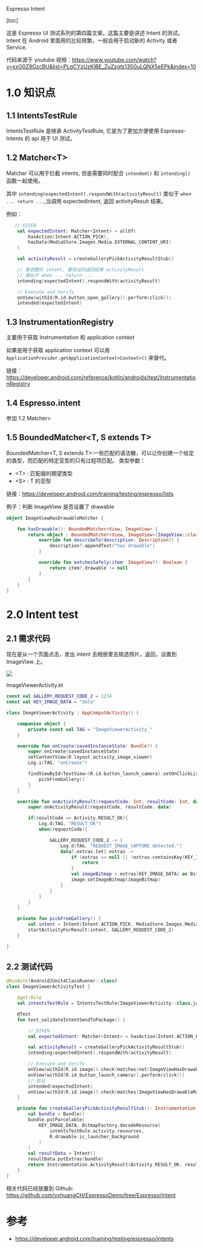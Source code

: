 
Espresso Intent

[toc]

这是 Espresso UI 测试系列的第四篇文章。这篇主要是讲述 Intent 的测试。
Intent  在 Android 里面用的比较频繁，一般会用于启动新的 Activity 或者 Service.

代码来源于 youtube 视频：https://www.youtube.com/watch?v=xxO0Z9GzcBU&list=PLgCYzUzKIBE_ZuZzgts135GuLQNX5eEPk&index=10

# 1.0 知识点
## 1.1 IntentsTestRule
IntentsTestRule 是继承 ActivityTestRule, 它是为了更加方便使用 Espresso-Intents 的 api 用于 UI 测试。

## 1.2 Matcher\<T>

Matcher 可以用于拦截 intents, 但是需要同时配合 `intended()` 和 `intending()` 函数一起使用。

其中 `intending(expectedIntent).respondWith(activityResult)` 类似于 `when ... return ...`,当调用 expectedIntent, 返回 activityResult 结果。

例如：

```kotlin
   // GIVEN
    val expectedIntent: Matcher<Intent> = allOf(
        hasAction(Intent.ACTION_PICK),
        hasData(MediaStore.Images.Media.EXTERNAL_CONTENT_URI)
    )

    val activityResult = createGalleryPickActivityResultStub()

    // 要调整的 intent, 要验证的返回结果 activityResult
    // 类似于 when ... return ...
    intending(expectedIntent).respondWith(activityResult)

    // Execute and Verify
    onView(withId(R.id.button_open_gallery)).perform(click())
    intended(expectedIntent)
```


## 1.3 InstrumentationRegistry
主要用于获取 Instrumentation 和 application context 

如果是用于获取 application context 可以用 `ApplicationProvider.getApplicationContext<Context>()`  来替代。


链接：https://developer.android.com/reference/kotlin/androidx/test/InstrumentationRegistry

## 1.4 Espresso.intent
参加 1.2 Matcher>

## 1.5 BoundedMatcher\<T, S extends T>

BoundedMatcher<T, S extends T>:一些匹配的语法糖，可以让你创建一个给定的类型，而匹配的特定亚型的只有过程项匹配。
 类型参数：
 
 - \<T> : 匹配器的期望类型
 - \<S> : T 的亚型

链接：https://developer.android.com/training/testing/espresso/lists

例子：判断 ImageView 是否设置了 drawable

```kotlin
object ImageViewHasDrawableMatcher {

    fun hasDrawable(): BoundedMatcher<View, ImageView> {
        return object : BoundedMatcher<View, ImageView>(ImageView::class.java) {
            override fun describeTo(description: Description?) {
                description?.appendText("has drawable")
            }

            override fun matchesSafely(item: ImageView?): Boolean {
                return item?.drawable != null
            }
        }
    }
}

```

# 2.0 Intent test

## 2.1 需求代码
现在是从一个页面点击，发出 intent 去相册里去挑选照片，返回，设置到 ImageView 上。

<img src="imag/espresso-intent-1.png"/>


ImageViewerActivity.kt

```kotlin
const val GALLERY_REQUEST_CODE_2 = 1234
const val KEY_IMAGE_DATA = "data"

class ImageViewerActivity : AppCompatActivity() {

    companion object {
        private const val TAG = "ImageViewerActivity_"
    }

    override fun onCreate(savedInstanceState: Bundle?) {
        super.onCreate(savedInstanceState)
        setContentView(R.layout.activity_image_viewer)
        Log.i(TAG, "onCreate")

        findViewById<TextView>(R.id.button_launch_camera).setOnClickListener {
            pickFromGallery()
        }
    }

    override fun onActivityResult(requestCode: Int, resultCode: Int, data: Intent?) {
        super.onActivityResult(requestCode, resultCode, data)

        if(resultCode == Activity.RESULT_OK){
            Log.d(TAG, "RESULT_OK")
            when(requestCode){

                GALLERY_REQUEST_CODE_2 -> {
                    Log.d(TAG, "REQUEST_IMAGE_CAPTURE detected.")
                    data?.extras.let{ extras ->
                        if (extras == null || !extras.containsKey(KEY_IMAGE_DATA)) {
                            return
                        }
                        val imageBitmap = extras[KEY_IMAGE_DATA] as Bitmap?
                        image.setImageBitmap(imageBitmap)
                    }
                }
            }
        }
    }

    private fun pickFromGallery() {
        val intent = Intent(Intent.ACTION_PICK, MediaStore.Images.Media.EXTERNAL_CONTENT_URI)
        startActivityForResult(intent, GALLERY_REQUEST_CODE_2)
    }

}

```


## 2.2 测试代码

```kotlin
@RunWith(AndroidJUnit4ClassRunner::class)
class ImageViewerActivityTest {

    @get:Rule
    val intentsTestRule = IntentsTestRule(ImageViewerActivity::class.java)

    @Test
    fun test_validateIntentSendToPackage() {

        // GIVEN
        val expectedIntent: Matcher<Intent> = hasAction(Intent.ACTION_PICK)

        val activityResult = createGalleryPickActivityResultStub()
        intending(expectedIntent).respondWith(activityResult)

        // Execute and Verify
        onView(withId(R.id.image)).check(matches(not(ImageViewHasDrawableMatcher.hasDrawable())))
        onView(withId(R.id.button_launch_camera)).perform(click())
        // 验证
        intended(expectedIntent)
        onView(withId(R.id.image)).check(matches(ImageViewHasDrawableMatcher.hasDrawable()))
    }

    private fun createGalleryPickActivityResultStub(): Instrumentation.ActivityResult {
        val bundle = Bundle()
        bundle.putParcelable(
            KEY_IMAGE_DATA, BitmapFactory.decodeResource(
                intentsTestRule.activity.resources,
                R.drawable.ic_launcher_background
            )
        )
        val resultData = Intent()
        resultData.putExtras(bundle)
        return Instrumentation.ActivityResult(Activity.RESULT_OK, resultData)
    }
}

```

相关代码已经放置到 Github: https://github.com/yxhuangCH/EspressoDemo/tree/Espresso/intent

# 参考
- https://developer.android.com/training/testing/espresso/intents

